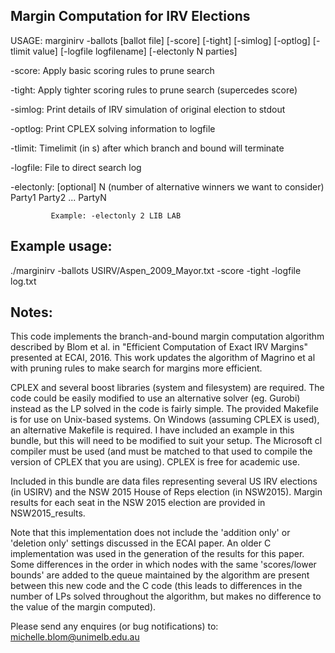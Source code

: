 Margin Computation for IRV Elections
------------------------------------

USAGE: 
marginirv -ballots [ballot file] [-score] [-tight] [-simlog] [-optlog]
    [-tlimit value] [-logfile logfilename] [-electonly N parties]

 -score:     Apply basic scoring rules to prune search
 
 -tight:     Apply tighter scoring rules to prune search (supercedes score)
 
 -simlog:    Print details of IRV simulation of original election to stdout
 
 -optlog:    Print CPLEX solving information to logfile
 
 -tlimit:    Timelimit (in s) after which branch and bound will terminate
 
 -logfile:   File to direct search log
 
 -electonly: [optional] 
             N (number of alternative winners we want to consider)
             Party1 Party2 ... PartyN

             Example: -electonly 2 LIB LAB

Example usage:
--------------

./marginirv -ballots USIRV/Aspen_2009_Mayor.txt -score -tight -logfile log.txt


Notes:
------

This code implements the branch-and-bound margin computation algorithm
described by Blom et al. in "Efficient Computation of Exact IRV Margins"
presented at ECAI, 2016. This work updates the algorithm of Magrino et al
with pruning rules to make search for margins more efficient.

CPLEX and several boost libraries (system and filesystem) are required. The
code could be easily modified to use an alternative solver (eg. Gurobi)
instead as the LP solved in the code is fairly simple. The provided Makefile
is for use on Unix-based systems. On Windows (assuming CPLEX is used), an
alternative Makefile is required. I have included an example in this bundle,
but this will need to be modified to suit your setup. The Microsoft cl compiler
must be used (and must be matched to that used to compile the version of 
CPLEX that you are using). CPLEX is free for academic use. 

Included in this bundle are data files representing several US IRV elections
(in USIRV) and the NSW 2015 House of Reps election (in NSW2015). Margin
results for each seat in the NSW 2015 election are provided in NSW2015_results.

Note that this implementation does not include the 'addition only' or 
'deletion only' settings discussed in the ECAI paper. An older C implementation
was used in the generation of the results for this paper. Some differences 
in the order in which nodes with the same 'scores/lower bounds' are added to
the queue maintained by the algorithm are present between this new code and
the C code (this leads to differences in the number of LPs solved throughout
the algorithm, but makes no difference to the value of the margin computed).  

Please send any enquires (or bug notifications) to:
michelle.blom@unimelb.edu.au
